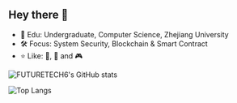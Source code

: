 ## Hey there :wave:

* :open_book: Edu: Undergraduate, Computer Science, Zhejiang University
* :hammer_and_wrench: Focus: System Security, Blockchain & Smart Contract
* :star: Like: :tennis:, :bicyclist: and :video_game:

![FUTURETECH6's GitHub stats](https://github-readme-stats-futuretech6.vercel.app/api?username=FUTURETECH6&count_private=true&show_icons=true&theme=ayu-mirage)

![Top Langs](https://github-readme-stats-futuretech6.vercel.app/api/top-langs/?username=FUTURETECH6&count_private=true&layout=compact&langs_count=10&theme=ayu-mirage&exclude_repo=github-readme-stats,CA_LAB&hide=jupyter%20notebook,html,tsql)
